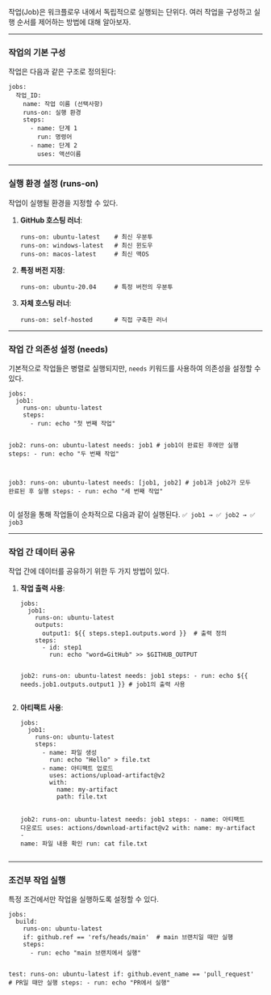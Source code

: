 <p>작업(Job)은 워크플로우 내에서 독립적으로 실행되는 단위다. 여러 작업을 구성하고 실행 순서를 제어하는 방법에 대해 알아보자.</p>
<hr />
<h3 id="작업의-기본-구성">작업의 기본 구성</h3>
<p>작업은 다음과 같은 구조로 정의된다:</p>
<pre><code class="language-yaml">jobs:
  작업_ID:
    name: 작업 이름 (선택사항)
    runs-on: 실행 환경
    steps:
      - name: 단계 1
        run: 명령어
      - name: 단계 2
        uses: 액션이름</code></pre>
<hr />
<h3 id="실행-환경-설정-runs-on">실행 환경 설정 (runs-on)</h3>
<p>작업이 실행될 환경을 지정할 수 있다.</p>
<ol>
<li><p><strong>GitHub 호스팅 러너</strong>:</p>
<pre><code class="language-yaml">runs-on: ubuntu-latest    # 최신 우분투
runs-on: windows-latest   # 최신 윈도우
runs-on: macos-latest     # 최신 맥OS</code></pre>
</li>
<li><p><strong>특정 버전 지정</strong>:</p>
<pre><code class="language-yaml">runs-on: ubuntu-20.04     # 특정 버전의 우분투</code></pre>
</li>
<li><p><strong>자체 호스팅 러너</strong>:</p>
<pre><code class="language-yaml">runs-on: self-hosted      # 직접 구축한 러너</code></pre>
</li>
</ol>
<hr />
<h3 id="작업-간-의존성-설정-needs">작업 간 의존성 설정 (needs)</h3>
<p>기본적으로 작업들은 병렬로 실행되지만, <code>needs</code> 키워드를 사용하여 의존성을 설정할 수 있다.</p>
<pre><code class="language-yaml">jobs:
  job1:
    runs-on: ubuntu-latest
    steps:
      - run: echo &quot;첫 번째 작업&quot;

  job2:
    runs-on: ubuntu-latest
    needs: job1    # job1이 완료된 후에만 실행
    steps:
      - run: echo &quot;두 번째 작업&quot;

  job3:
    runs-on: ubuntu-latest
    needs: [job1, job2]    # job1과 job2가 모두 완료된 후 실행
    steps:
      - run: echo &quot;세 번째 작업&quot;</code></pre>
<p>이 설정을 통해 작업들이 순차적으로 다음과 같이 실행된다.
<code>✅ job1 → ✅ job2 → ✅ job3</code></p>
<hr />
<h3 id="작업-간-데이터-공유">작업 간 데이터 공유</h3>
<p>작업 간에 데이터를 공유하기 위한 두 가지 방법이 있다.</p>
<ol>
<li><p><strong>작업 출력 사용</strong>:</p>
<pre><code class="language-yaml">jobs:
  job1:
    runs-on: ubuntu-latest
    outputs:
      output1: ${{ steps.step1.outputs.word }}  # 출력 정의
    steps:
      - id: step1
        run: echo &quot;word=GitHub&quot; &gt;&gt; $GITHUB_OUTPUT

  job2:
    runs-on: ubuntu-latest
    needs: job1
    steps:
      - run: echo ${{ needs.job1.outputs.output1 }}  # job1의 출력 사용</code></pre>
</li>
<li><p><strong>아티팩트 사용</strong>:</p>
<pre><code class="language-yaml">jobs:
  job1:
    runs-on: ubuntu-latest
    steps:
      - name: 파일 생성
        run: echo &quot;Hello&quot; &gt; file.txt
      - name: 아티팩트 업로드
        uses: actions/upload-artifact@v2
        with:
          name: my-artifact
          path: file.txt

  job2:
    runs-on: ubuntu-latest
    needs: job1
    steps:
      - name: 아티팩트 다운로드
        uses: actions/download-artifact@v2
        with:
          name: my-artifact
      - name: 파일 내용 확인
        run: cat file.txt</code></pre>
</li>
</ol>
<hr />
<h3 id="조건부-작업-실행">조건부 작업 실행</h3>
<p>특정 조건에서만 작업을 실행하도록 설정할 수 있다.</p>
<pre><code class="language-yaml">jobs:
  build:
    runs-on: ubuntu-latest
    if: github.ref == 'refs/heads/main'  # main 브랜치일 때만 실행
    steps:
      - run: echo &quot;main 브랜치에서 실행&quot;

  test:
    runs-on: ubuntu-latest
    if: github.event_name == 'pull_request'  # PR일 때만 실행
    steps:
      - run: echo &quot;PR에서 실행&quot;</code></pre>